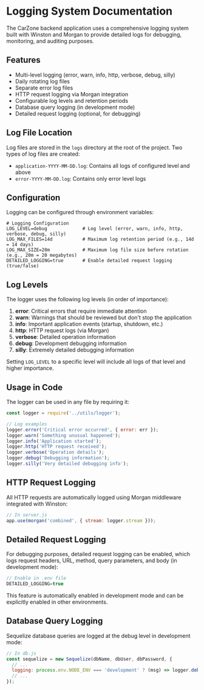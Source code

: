 # Logging System Documentation

The CarZone backend application uses a comprehensive logging system built with Winston and Morgan to provide detailed logs for debugging, monitoring, and auditing purposes.

## Features

- Multi-level logging (error, warn, info, http, verbose, debug, silly)
- Daily rotating log files
- Separate error log files
- HTTP request logging via Morgan integration
- Configurable log levels and retention periods
- Database query logging (in development mode)
- Detailed request logging (optional, for debugging)

## Log File Location

Log files are stored in the `logs` directory at the root of the project. Two types of log files are created:

- `application-YYYY-MM-DD.log`: Contains all logs of configured level and above
- `error-YYYY-MM-DD.log`: Contains only error level logs

## Configuration

Logging can be configured through environment variables:

```
# Logging Configuration
LOG_LEVEL=debug             # Log level (error, warn, info, http, verbose, debug, silly)
LOG_MAX_FILES=14d           # Maximum log retention period (e.g., 14d = 14 days)
LOG_MAX_SIZE=20m            # Maximum log file size before rotation (e.g., 20m = 20 megabytes)
DETAILED_LOGGING=true       # Enable detailed request logging (true/false)
```

## Log Levels

The logger uses the following log levels (in order of importance):

1. **error**: Critical errors that require immediate attention
2. **warn**: Warnings that should be reviewed but don't stop the application
3. **info**: Important application events (startup, shutdown, etc.)
4. **http**: HTTP request logs (via Morgan)
5. **verbose**: Detailed operation information
6. **debug**: Development debugging information
7. **silly**: Extremely detailed debugging information

Setting `LOG_LEVEL` to a specific level will include all logs of that level and higher importance.

## Usage in Code

The logger can be used in any file by requiring it:

```javascript
const logger = require('../utils/logger');

// Log examples
logger.error('Critical error occurred', { error: err });
logger.warn('Something unusual happened');
logger.info('Application started');
logger.http('HTTP request received');
logger.verbose('Operation details');
logger.debug('Debugging information');
logger.silly('Very detailed debugging info');
```

## HTTP Request Logging

All HTTP requests are automatically logged using Morgan middleware integrated with Winston:

```javascript
// In server.js
app.use(morgan('combined', { stream: logger.stream }));
```

## Detailed Request Logging

For debugging purposes, detailed request logging can be enabled, which logs request headers, URL, method, query parameters, and body (in development mode):

```javascript
// Enable in .env file
DETAILED_LOGGING=true
```

This feature is automatically enabled in development mode and can be explicitly enabled in other environments.

## Database Query Logging

Sequelize database queries are logged at the debug level in development mode:

```javascript
// In db.js
const sequelize = new Sequelize(dbName, dbUser, dbPassword, {
  // ...
  logging: process.env.NODE_ENV === 'development' ? (msg) => logger.debug(msg) : false,
  // ...
});
``` 